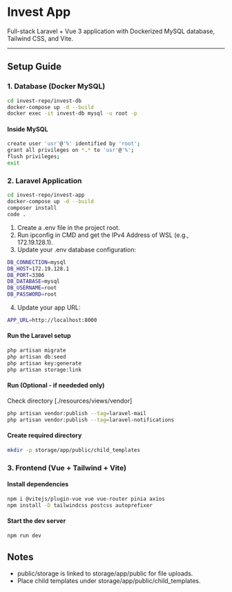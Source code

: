 # Invest App

Full-stack Laravel + Vue 3 application with Dockerized MySQL database, Tailwind CSS, and Vite.

---

## Setup Guide

### 1. Database (Docker MySQL)
```bash
cd invest-repo/invest-db
docker-compose up -d --build
docker exec -it invest-db mysql -u root -p
```
#### Inside MySQL
```bash
create user 'usr'@'%' identified by 'root';
grant all privileges on *.* to 'usr'@'%';
flush privileges;
exit
```
### 2. Laravel Application
```bash
cd invest-repo/invest-app
docker-compose up -d --build
composer install
code .
```
1. Create a .env file in the project root.
2. Run ipconfig in CMD and get the IPv4 Address of WSL (e.g., 172.19.128.1).
3. Update your .env database configuration:
 ```bash
DB_CONNECTION=mysql
DB_HOST=172.19.128.1
DB_PORT=3306
DB_DATABASE=mysql
DB_USERNAME=root
DB_PASSWORD=root
```
4. Update your app URL:
```bash
APP_URL=http://localhost:8000
```
#### Run the Laravel setup
```bash
php artisan migrate
php artisan db:seed
php artisan key:generate
php artisan storage:link
```
#### Run (Optional - if neededed only)
Check directory [./resources/views/vendor]
```bash
php artisan vendor:publish --tag=laravel-mail
php artisan vendor:publish --tag=laravel-notifications
```
#### Create required directory
```bash
mkdir -p storage/app/public/child_templates
```
### 3. Frontend (Vue + Tailwind + Vite)
#### Install dependencies
```bash
npm i @vitejs/plugin-vue vue vue-router pinia axios
npm install -D tailwindcss postcss autoprefixer
```
#### Start the dev server
```bash
npm run dev
```
## Notes

- public/storage is linked to storage/app/public for file uploads.
- Place child templates under storage/app/public/child_templates.
